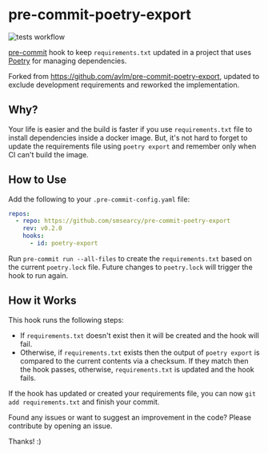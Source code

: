 # pre-commit-poetry-export

![tests workflow](https://github.com/smsearcy/pre-commit-poetry-export/actions/workflows/tests.yml/badge.svg)

[pre-commit](https://pre-commit.com/) hook to keep `requirements.txt` updated in a project that uses [Poetry](https://python-poetry.org/) for managing dependencies.

Forked from https://github.com/avlm/pre-commit-poetry-export,
updated to exclude development requirements and
reworked the implementation.

## Why?
Your life is easier and the build is faster if you use `requirements.txt` file to install dependencies inside a docker image. But, it's not hard to forget to update the requirements file using `poetry export` and remember only when CI can't build the image.

## How to Use
Add the following to your `.pre-commit-config.yaml` file:

```yaml
repos:
  - repo: https://github.com/smsearcy/pre-commit-poetry-export
    rev: v0.2.0
    hooks:
      - id: poetry-export
```

Run `pre-commit run --all-files` to create the `requirements.txt` based on the current `poetry.lock` file.
Future changes to `poetry.lock` will trigger the hook to run again.

## How it Works
This hook runs the following steps:
- If `requirements.txt` doesn't exist then it will be created and the hook will fail.
- Otherwise, if `requirements.txt` exists then the output of `poetry export` is compared to the current contents via a checksum.
  If they match then the hook passes, otherwise, `requirements.txt` is updated and the hook fails.

If the hook has updated or created your requirements file, you can now `git add requirements.txt` and finish your commit.

Found any issues or want to suggest an improvement in the code?
Please contribute by opening an issue.

Thanks! :)
